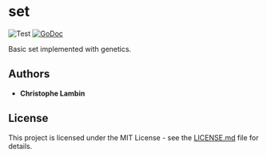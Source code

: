# set
![Test](https://github.com/clambin/go-common/workflows/Test/badge.svg)
[![GoDoc](https://pkg.go.dev/badge/github.com/clambin/go-common/set?utm_source=godoc)](http://pkg.go.dev/github.com/clambin/go-common/set)

Basic set implemented with genetics. 

## Authors

* **Christophe Lambin**

## License

This project is licensed under the MIT License - see the [LICENSE.md](LICENSE.md) file for details.
